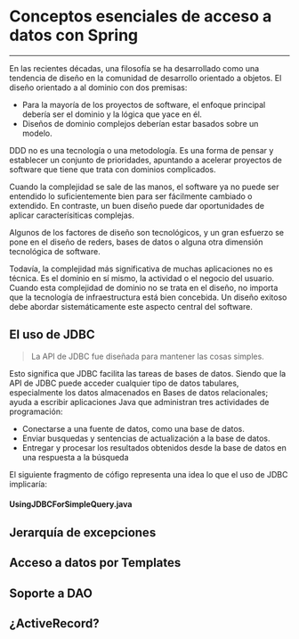 # Conceptos esenciales de acceso a datos con Spring

----

En las recientes décadas, una filosofía se ha desarrollado como una tendencia de diseño en la comunidad de desarrollo orientado a objetos. El diseño orientado a al dominio con dos premisas:

* Para la mayoría de los proyectos de software, el enfoque principal debería ser el dominio y la lógica que yace en él.
* Diseños de dominio complejos deberían estar basados sobre un modelo.

DDD no es una tecnología o una metodología. Es una forma de pensar y establecer un conjunto de prioridades, apuntando a acelerar proyectos de software que tiene que trata con dominios complicados.

Cuando la complejidad se sale de las manos, el software ya no puede ser entendido lo suficientemente bien para ser fácilmente cambiado o extendido. En contraste, un buen diseño puede dar oportunidades de aplicar caracterísiticas complejas.

Algunos de los factores de diseño son tecnológicos, y un gran esfuerzo se pone en el diseño de reders, bases de datos o alguna otra dimensión tecnológica de software. 

Todavía, la complejidad más significativa de muchas aplicaciones no es técnica. Es el dominio en sí mismo, la actividad o el negocio del usuario. Cuando esta complejidad de dominio no se trata en el diseño, no importa que la tecnología de infraestructura está bien concebida. Un diseño exitoso debe abordar sistemáticamente este aspecto central del software.

<div id="1"></div>

## El uso de JDBC

<blockquote>
  <p>La API de JDBC fue diseñada para mantener las cosas simples.</p>
</blockquote>

Esto significa que JDBC facilita las tareas de bases de datos. Siendo que la API de JDBC puede acceder cualquier tipo de datos tabulares, especialmente los datos almacenados en Bases de datos relacionales; ayuda a escribir aplicaciones Java que administran tres actividades de programación:

* Conectarse a una fuente de datos, como una base de datos.
* Enviar busquedas y sentencias de actualización a la base de datos.
* Entregar y procesar los resultados obtenidos desde la base de datos en una respuesta a la búsqueda

El siguiente fragmento de cófigo representa  una idea lo que el uso de JDBC implicaría:

<div class="row">
  <div class="col-md-6">
    <h4><i class="icon-code"></i> UsingJDBCForSimpleQuery.java</h4>
    <script type="syntaxhighlighter" class="brush: java"><![CDATA[
import java.sql.*;

class UsingJDBCForSimpleQuery{
  public static void main( String args[] ){
    try{
      Class.forName( "sun.jdbc.odbc.JdbcOdbcDriver" );

      Connection conn = DriverManager.getConnection( "jdbc:odbc:Database" );

      for( SQLWarning warn = conn.getWarnings(); warn != null; warn = warn.getNextWarning() ){
        System.out.println( "SQL Warning:" );
        System.out.println( "State  : " + warn.getSQLState()  );
        System.out.println( "Message: " + warn.getMessage()   );
        System.out.println( "Error  : " + warn.getErrorCode() );
      }

      Statement stmt = conn.createStatement();

      ResultSet rs = stmt.executeQuery( "SELECT * FROM my_custom_table" );

      while( rs.next() )
        System.out.println( rs.getString(1) );

      rs.close();
      stmt.close();
      conn.close();
    }
    catch( SQLException se ){
      System.out.println( "SQL Exception:" );

      while( se != null ){
        System.out.println( "State  : " + se.getSQLState()  );
        System.out.println( "Message: " + se.getMessage()   );
        System.out.println( "Error  : " + se.getErrorCode() );

        se = se.getNextException();
      }
    }
    catch( Exception e ){
      System.out.println( e );
    }
  }
}
    ]]></script>
  </div>
</div>


<div id="2"></div>

## Jerarquía de excepciones


<div id="3"></div>

## Acceso a datos por Templates


<div id="4"></div>

## Soporte a DAO


<div id="5"></div>

## ¿ActiveRecord?

